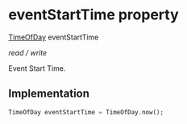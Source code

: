 


# eventStartTime property







[TimeOfDay](https://api.flutter.dev/flutter/material/TimeOfDay-class.html) eventStartTime
  
_<span class="feature">read / write</span>_



<p>Event Start Time.</p>



## Implementation

```dart
TimeOfDay eventStartTime = TimeOfDay.now();
```







